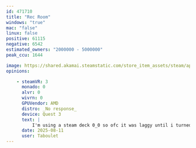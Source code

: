 ```yaml
---
id: 471710
title: "Rec Room"
windows: "true"
mac: "false"
linux: false
positive: 61115
negative: 6542
estimated_owners: "2000000 - 5000000"
peak_ccu: 1644

image: https://shared.akamai.steamstatic.com/store_item_assets/steam/apps/471710/header.jpg?t=1701282286
opinions:

    - steamVR: 3
      monado: 0
      alvr: 0
      wivrn: 0
      GPUVendor: AMD
      distro: _No response_
      device: Quest 3
      text: |
          I'm using a steam deck 0_0 so ofc it was laggy until i turned down the resolution so i don't know exactly if the graphical issue are due to linux or my shitty steam deck
      date: 2025-08-11
      user: Taboulet
---
```

